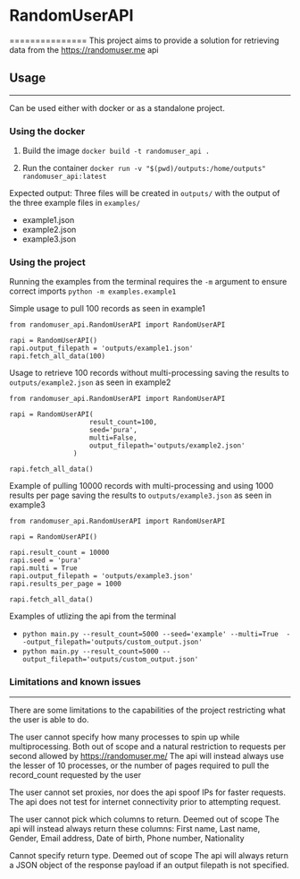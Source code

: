 # RandomUserAPI
===============
This project aims to provide a solution for retrieving data from the https://randomuser.me api


## Usage
--------
Can be used either with docker or as a standalone project.

### Using the docker

1. Build the image
`docker build -t randomuser_api .`

2. Run the container
`docker run -v "$(pwd)/outputs:/home/outputs" randomuser_api:latest`

Expected output:
Three files will be created in `outputs/` with the output of the three example files in `examples/`
- example1.json
- example2.json
- example3.json



### Using the project
Running the examples from the terminal requires the `-m` argument to ensure correct imports
`python -m examples.example1`


Simple usage to pull 100 records as seen in example1
```
from randomuser_api.RandomUserAPI import RandomUserAPI

rapi = RandomUserAPI()
rapi.output_filepath = 'outputs/example1.json'
rapi.fetch_all_data(100)
```

Usage to retrieve 100 records without multi-processing saving the results to `outputs/example2.json` as seen in example2
```
from randomuser_api.RandomUserAPI import RandomUserAPI

rapi = RandomUserAPI(
                    result_count=100,
                    seed='pura',
                    multi=False,
                    output_filepath='outputs/example2.json'
                )

rapi.fetch_all_data()
```

Example of pulling 10000 records with multi-processing and using 1000 results per page saving the results to `outputs/example3.json` as seen in example3
```
from randomuser_api.RandomUserAPI import RandomUserAPI

rapi = RandomUserAPI()

rapi.result_count = 10000
rapi.seed = 'pura'
rapi.multi = True
rapi.output_filepath = 'outputs/example3.json'
rapi.results_per_page = 1000

rapi.fetch_all_data()
```

Examples of utlizing the api from the terminal
- `python main.py --result_count=5000 --seed='example' --multi=True  --output_filepath='outputs/custom_output.json'`
- `python main.py --result_count=5000 --output_filepath='outputs/custom_output.json'`


### Limitations and known issues
--------
There are some limitations to the capabilities of the project restricting what the user is able to do.


The user cannot specify how many processes to spin up while multiprocessing.
    Both out of scope and a natural restriction to requests per second allowed by https://randomuser.me/
    The api will instead always use the lesser of 10 processes, or the number of pages required to pull the record_count requested by the user

The user cannot set proxies, nor does the api spoof IPs for faster requests.
The api does not test for internet connectivity prior to attempting request.

The user cannot pick which columns to return.
    Deemed out of scope
    The api will instead always return these columns:
        First name, Last name, Gender, Email address, Date of birth, Phone number, Nationality

Cannot specify return type.
    Deemed out of scope
    The api will always return a JSON object of the response payload if an output filepath is not specified.



